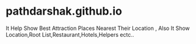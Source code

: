 # pathdarshak.github.io
It Help Show Best Attraction Places Nearest Their Location , Also It Show Location,Root List,Restaurant,Hotels,Helpers ectc..
